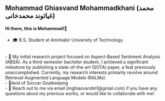 ## Mohammad Ghiasvand Mohammadkhani (محمد غیاثوند محمدخانی)

#### Hi there, this is Mohammad!👋
- 🎓 B.S. Student at Amirkabir University of Technology.<br>
<br>
- 🔭 My initial research project focused on Aspect-Based Sentiment Analysis (ABSA). As a third-semester bachelor student, I achieved a significant milestone by publishing a state-of-the-art (SOTA) paper, a feat previously unaccomplished. Currently, my research interests primarily revolve around Retrieval-Augmented Language Models (RALMs).
<br>
- 🏃Avid of Soccer Goalkeeping
<br>
- 💬 Reach out to me via email (mghiasvandm1@gmail.com) if you have any questions about my previous works, or would like to collaborate with me!
<br>

